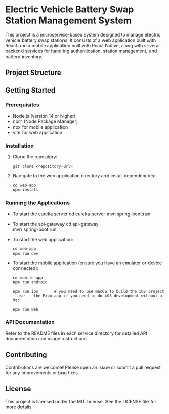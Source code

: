 # Electric Vehicle Battery Swap Station Management System

This project is a microservice-based system designed to manage electric vehicle battery swap stations. It consists of a web application built with React and a mobile application built with React Native, along with several backend services for handling authentication, station management, and battery inventory.

## Project Structure

## Getting Started

### Prerequisites

- Node.js (version 14 or higher)
- npm (Node Package Manager)
- npx for moblie application
- vite for web appilcation

### Installation

1. Clone the repository:
   ```
   git clone <repository-url>
   ```

2. Navigate to the web application directory and install dependencies:
   ```
   cd web-app
   npm install
   ```

### Running the Applications
- To start the eureka server
cd eureka-server
mvn spring-boot:run

- To start the api-gateway
cd api-gateway  
mvn spring-boot:run

- To start the web application:
  ```
  cd web-app
  npm run dev
  ```

- To start the mobile application (ensure you have an emulator or device connected):
  ```
  cd mobile-app
  npm run android

  npm run ios       # you need to use macOS to build the iOS project - use    the Expo app if you need to do iOS development without a Mac

  npm run web
  ```

### API Documentation

Refer to the README files in each service directory for detailed API documentation and usage instructions.

## Contributing

Contributions are welcome! Please open an issue or submit a pull request for any improvements or bug fixes.

## License

This project is licensed under the MIT License. See the LICENSE file for more details.